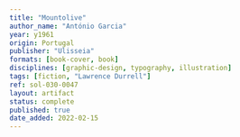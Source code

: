 ```yaml
---
title: "Mountolive"
author_name: "António Garcia"
year: y1961
origin: Portugal
publisher: "Ulisseia"
formats: [book-cover, book]
disciplines: [graphic-design, typography, illustration]
tags: [fiction, "Lawrence Durrell"]
ref: sol-030-0047
layout: artifact
status: complete
published: true
date_added: 2022-02-15
---
```

